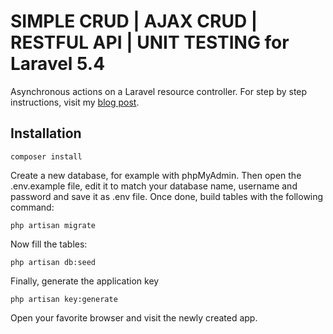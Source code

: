 # SIMPLE CRUD | AJAX CRUD | RESTFUL API | UNIT TESTING for Laravel 5.4

Asynchronous actions on a Laravel resource controller. For step by step instructions, visit my [blog post](http://www.jmkleger.com/post/ajax-crud-for-laravel-5-4).

## Installation


```
composer install
```

Create a new database, for example with phpMyAdmin. Then open the .env.example file, edit it to match your database name, username and password and save it as .env file. Once done, build tables with the following command:
```
php artisan migrate
```
Now fill the tables:
```
php artisan db:seed
```
Finally, generate the application key 
```
php artisan key:generate
```

Open your favorite browser and visit the newly created app.
